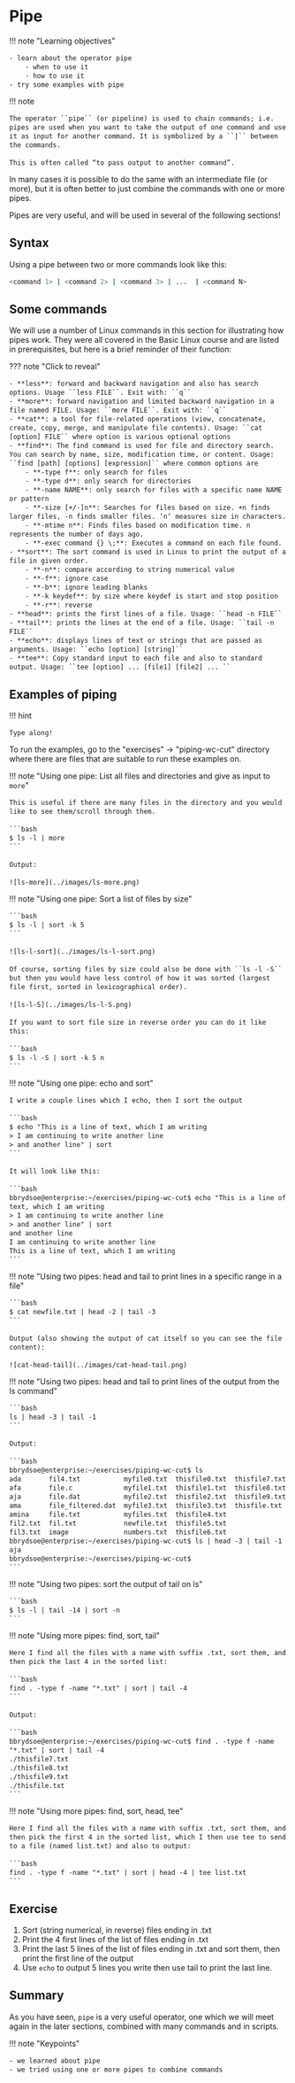 <!-- markdownlint-disable MD013 --><!-- Let's break the 80 characters per line -->
<!-- markdownlint-disable MD009 --><!-- Let's stop checking for trailing spaces -->
# Pipe

!!! note "Learning objectives"

    - learn about the operator pipe
        - when to use it
        - how to use it
    - try some examples with pipe

!!! note

    The operator ``pipe`` (or pipeline) is used to chain commands; i.e. pipes are used when you want to take the output of one command and use it as input for another command. It is symbolized by a ``|`` between the commands.

    This is often called “to pass output to another command”.

In many cases it is possible to do the same with an intermediate file (or more), but it is often better to just combine the commands with one or more pipes.

Pipes are very useful, and will be used in several of the following sections!

## Syntax

Using a pipe between two or more commands look like this:

```bash
<command 1> | <command 2> | <command 3> | ...  | <command N>
```

## Some commands

We will use a number of Linux commands in this section for illustrating how pipes work. They were all covered in the Basic Linux course and are listed in prerequisites, but here is a brief reminder of their function:

??? note "Click to reveal"

    - **less**: forward and backward navigation and also has search options. Usage ``less FILE``. Exit with: ``q``
    - **more**: forward navigation and limited backward navigation in a file named FILE. Usage: ``more FILE``. Exit with: ``q``
    - **cat**: a tool for file-related operations (view, concatenate, create, copy, merge, and manipulate file contents). Usage: ``cat [option] FILE`` where option is various optional options
    - **find**: The find command is used for file and directory search. You can search by name, size, modification time, or content. Usage: ``find [path] [options] [expression]`` where common options are
        - **-type f**: only search for files
        - **-type d**: only search for directories
        - **-name NAME**: only search for files with a specific name NAME or pattern
        - **-size [+/-]n**: Searches for files based on size. +n finds larger files, -n finds smaller files. ‘n‘ measures size in characters.
        - **-mtime n**: Finds files based on modification time. n represents the number of days ago.
        - **-exec command {} \;**: Executes a command on each file found.
    - **sort**: The sort command is used in Linux to print the output of a file in given order.
        - **-n**: compare according to string numerical value
        - **-f**: ignore case
        - **-b**: ignore leading blanks
        - **-k keydef**: by size where keydef is start and stop position
        - **-r**: reverse
    - **head**: prints the first lines of a file. Usage: ``head -n FILE``
    - **tail**: prints the lines at the end of a file. Usage: ``tail -n FILE``
    - **echo**: displays lines of text or strings that are passed as arguments. Usage: ``echo [option] [string]``
    - **tee**: Copy standard input to each file and also to standard output. Usage: ``tee [option] ... [file1] [file2] ... ``

## Examples of piping

!!! hint

    Type along!

To run the examples, go to the "exercises" -> "piping-wc-cut" directory where there are files that are suitable to run these examples on.

!!! note "Using one pipe: List all files and directories and give as input to `more`"

    This is useful if there are many files in the directory and you would like to see them/scroll through them.

    ```bash
    $ ls -l | more
    ```

    Output:

    ![ls-more](../images/ls-more.png)


!!! note "Using one pipe: Sort a list of files by size"

    ```bash
    $ ls -l | sort -k 5
    ```

    ![ls-l-sort](../images/ls-l-sort.png)

    Of course, sorting files by size could also be done with ``ls -l -S`` but then you would have less control of how it was sorted (largest file first, sorted in lexicographical order).

    ![ls-l-S](../images/ls-l-S.png)

    If you want to sort file size in reverse order you can do it like this:

    ```bash
    $ ls -l -S | sort -k 5 n
    ```

!!! note "Using one pipe: echo and sort"

    I write a couple lines which I echo, then I sort the output

    ```bash
    $ echo "This is a line of text, which I am writing
    > I am continuing to write another line
    > and another line" | sort
    ```

    It will look like this:

    ```bash
    bbrydsoe@enterprise:~/exercises/piping-wc-cut$ echo "This is a line of text, which I am writing
    > I am continuing to write another line
    > and another line" | sort
    and another line
    I am continuing to write another line
    This is a line of text, which I am writing
    ```

!!! note "Using two pipes: head and tail to print lines in a specific range in a file"

    ```bash
    $ cat newfile.txt | head -2 | tail -3
    ```

    Output (also showing the output of cat itself so you can see the file content):

    ![cat-head-tail](../images/cat-head-tail.png)

!!! note "Using two pipes: head and tail to print lines of the output from the ls command"

    ```bash
    ls | head -3 | tail -1
    ```

    Output:

    ```bash
    bbrydsoe@enterprise:~/exercises/piping-wc-cut$ ls
    ada       fil4.txt           myfile0.txt  thisfile0.txt  thisfile7.txt
    afa       file.c             myfile1.txt  thisfile1.txt  thisfile8.txt
    aja       file.dat           myfile2.txt  thisfile2.txt  thisfile9.txt
    ama       file_filtered.dat  myfile3.txt  thisfile3.txt  thisfile.txt
    amina     file.txt           myfiles.txt  thisfile4.txt
    fil2.txt  fil.txt            newfile.txt  thisfile5.txt
    fil3.txt  image              numbers.txt  thisfile6.txt
    bbrydsoe@enterprise:~/exercises/piping-wc-cut$ ls | head -3 | tail -1
    aja
    bbrydsoe@enterprise:~/exercises/piping-wc-cut$
    ```

!!! note "Using two pipes: sort the output of tail on ls"

    ```bash
    $ ls -l | tail -14 | sort -n
    ```

!!! note "Using more pipes: find, sort, tail"

    Here I find all the files with a name with suffix .txt, sort them, and then pick the last 4 in the sorted list:

    ```bash
    find . -type f -name "*.txt" | sort | tail -4
    ```

    Output:

    ```bash
    bbrydsoe@enterprise:~/exercises/piping-wc-cut$ find . -type f -name "*.txt" | sort | tail -4
    ./thisfile7.txt
    ./thisfile8.txt
    ./thisfile9.txt
    ./thisfile.txt
    ```

!!! note "Using more pipes: find, sort, head, tee"

    Here I find all the files with a name with suffix .txt, sort them, and then pick the first 4 in the sorted list, which I then use tee to send to a file (named list.txt) and also to output:

    ```bash
    find . -type f -name "*.txt" | sort | head -4 | tee list.txt
    ```

## Exercise

1. Sort (string numerical, in reverse) files ending in .txt
2. Print the 4 first lines of the list of files ending in .txt
3. Print the last 5 lines of the list of files ending in .txt and sort them, then print the first line of the output
4. Use ``echo`` to output 5 lines you write then use tail to print the last line.

## Summary

As you have seen, ``pipe`` is a very useful operator, one which we will meet again in the later sections, combined with many commands and in scripts.

!!! note "Keypoints"

    - we learned about pipe
    - we tried using one or more pipes to combine commands

